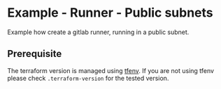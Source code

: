 # Example - Runner - Public subnets

Example how create a gitlab runner, running in a public subnet.

## Prerequisite
The terraform version is managed using [tfenv](https://github.com/Zordrak/tfenv). If you are not using tfenv please check `.terraform-version` for the tested version.
